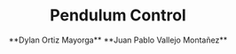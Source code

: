 <div align="center">
<h1> Pendulum Control
</h1> 
<p>
  **Dylan Ortiz Mayorga**
  **Juan Pablo Vallejo Montañez**
</p>
</div>
